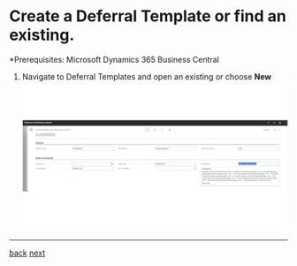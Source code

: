 # Create a Deferral Template or find an existing.

*Prerequisites: Microsoft Dynamics 365 Business Central 

1. Navigate to Deferral Templates and open an existing or choose **New**
   ![New](https://github.com/bydynamics/AL-DynamicDeferrals-Support/blob/main/Assets/DeferralTemplateCard.png)

______________________________________________________________________

[back](../README.md)
[next](../Scenarios/CreatePurchaseInvoice.md)
